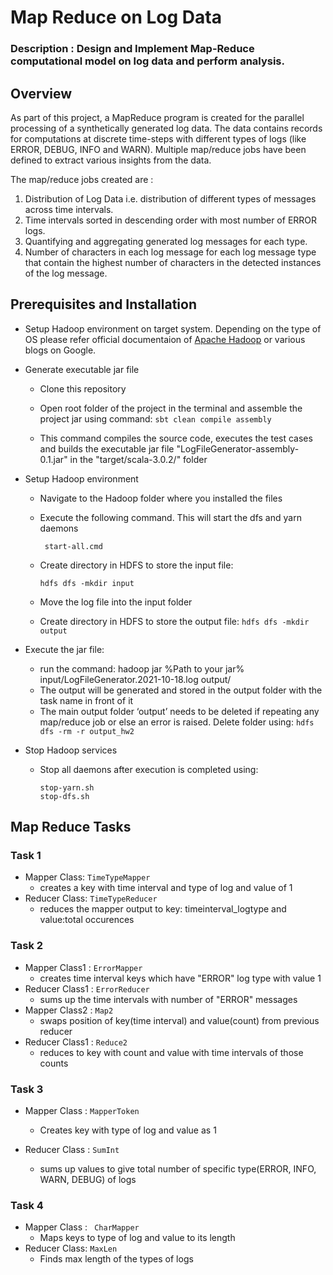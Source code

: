 # Map Reduce on Log Data
### Description : Design and Implement Map-Reduce computational model on log data and perform analysis.

## Overview
As part of this project, a MapReduce program is created for the parallel processing of a synthetically generated log data. The data contains records for computations at discrete time-steps
with different types of logs (like ERROR, DEBUG, INFO and WARN). Multiple map/reduce jobs have been defined to extract various insights from the data.

The map/reduce jobs created are :

1) Distribution of Log Data i.e. distribution of different types of messages across time intervals.
2) Time intervals sorted in descending order with most number of ERROR logs.
3) Quantifying and aggregating generated log messages for each type.
4) Number of characters in each log message for each log message type that contain the highest number of characters in the detected instances of the log message.

## Prerequisites and Installation

- Setup Hadoop environment on target system. Depending on the type of OS please refer official documentaion of [Apache Hadoop](http://hadoop.apache.org/) or various blogs on Google.


- Generate executable jar file

   - Clone this repository

   - Open root folder of the project in the terminal and assemble the project jar using command:
   ```sbt clean compile assembly```
   - This command compiles the source code, executes the test cases and builds the executable jar file 
     "LogFileGenerator-assembly-0.1.jar" in the "target/scala-3.0.2/" folder


- Setup Hadoop environment

  - Navigate to the Hadoop folder where you installed the files

  - Execute the following command. This will start the dfs and yarn daemons
  
      ``` start-all.cmd```
  - Create directory in HDFS to store the input file:
  
     ```hdfs dfs -mkdir input```
  - Move the log file into the input folder
  - Create directory in HDFS to store the output file:
     ```hdfs dfs -mkdir output```
  

- Execute the jar file:

    - run the command:
        hadoop jar %Path to your jar% input/LogFileGenerator.2021-10-18.log output/
    - The output will be generated and stored in the output folder with the task name in front of it
    - The main output folder ‘output’ needs to be deleted if repeating any map/reduce job or else an error is raised. Delete folder using:
      ```hdfs dfs -rm -r output_hw2```
  

- Stop Hadoop services 

    - Stop all daemons after execution is completed using:
      ``` 
      stop-yarn.sh
      stop-dfs.sh
      ```
## Map Reduce Tasks
    
### Task 1

- Mapper Class: ```TimeTypeMapper``` 
    - creates a key with time interval and type of log and value of 1
- Reducer Class: ```TimeTypeReducer```
    - reduces the mapper output to key: timeinterval_logtype and value:total occurences
  
### Task 2

- Mapper Class1 : ```ErrorMapper```
    - creates time interval keys which have "ERROR" log type with value 1
- Reducer Class1 : ```ErrorReducer```
    - sums up the time intervals with number of "ERROR" messages
- Mapper Class2 : ```Map2```
    - swaps position of key(time interval) and value(count) from previous reducer 
- Reducer Class1 : ```Reduce2```
    - reduces to key with count and value with time intervals of those counts 
    
### Task 3

- Mapper Class : ```MapperToken```
    - Creates key with type of log and value as 1
    
- Reducer Class : ```SumInt```
    - sums up values to give total number of specific type(ERROR, INFO, WARN, DEBUG) of logs

### Task 4

- Mapper Class : ``` CharMapper``` 
    - Maps keys to type of log and value to its length
- Reducer Class: ```MaxLen```
    - Finds max length of the types of logs

    
    